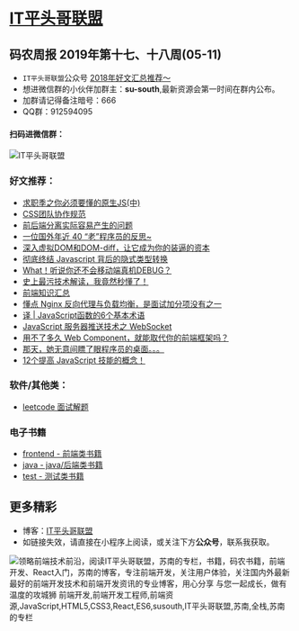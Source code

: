 
# [IT平头哥联盟](https://susouth.com/ "@IT·平头哥联盟，码农书籍，苏南的专栏")

##  码农周报 2019年第十七、十八周(05-11)

+ `IT平头哥联盟`公众号 [2018年好文汇总推荐～](https://mp.weixin.qq.com/s/-BA4X3ScSSpsZRrUCyTuBw)
+ 想进微信群的小伙伴加群主：**su-south**,最新资源会第一时间在群内公布。
+ 加群请记得备注暗号：666
+ QQ群：912594095
#### 扫码进微信群：
![IT平头哥联盟](https://user-images.githubusercontent.com/18324563/55072435-11916a00-50c6-11e9-86ff-b906d7040c2d.png)

### 好文推荐：
+ [求职季之你必须要懂的原生JS(中)](https://mp.weixin.qq.com/s/ggxzl4bsn49lyBW4-gniDQ)
+ [CSS团队协作规范](https://segmentfault.com/a/1190000019092498)
+ [前后端分离实际容易产生的问题](https://mp.weixin.qq.com/s/H-uN-h4qOkcMM_5eo2utVQ)
+ [一位国外年近 40 “老”程序员的反思~](https://mp.weixin.qq.com/s/u-Wo_IhP6gLxAL3gMgye0Q)
+ [深入虚拟DOM和DOM-diff，让它成为你的装逼的资本](https://mp.weixin.qq.com/s/o-MNIFHJ5jvcrW1uOoj7dg)
+ [彻底终结 Javascript 背后的隐式类型转换](https://mp.weixin.qq.com/s/GkuQYpZpTXlNcIn0ZNajnw)
+ [What！听说你还不会移动端真机DEBUG？](https://mp.weixin.qq.com/s/JRNtxWDpbkxAGYWsgyIp6A)
+ [史上最污技术解读，我竟然秒懂了！](https://mp.weixin.qq.com/s/0Fg3eVBYN2jD-rzULLQZQw)
+ [前端知识汇总](https://segmentfault.com/a/1190000019106831)
+ [懂点 Nginx 反向代理与负载均衡，是面试加分项没有之一](https://mp.weixin.qq.com/s/ZBcDfPz4dvSzVK8ONsKQmg)
+ [译 | JavaScript函数的6个基本术语](https://mp.weixin.qq.com/s/BAiXYTUltUvcJSjwlb1xtA)
+ [JavaScript 服务器推送技术之 WebSocket](https://mp.weixin.qq.com/s/HoEDsf7VXxbR00fxShbeGQ)
+ [用不了多久 Web Component，就能取代你的前端框架吗？](https://mp.weixin.qq.com/s/HWXQ2zmU5jxzCqKLWNN0Ww)
+ [那天，她无意间瞟了眼程序员的桌面。。。](https://mp.weixin.qq.com/s/uJlA8WK7JLW4Pmxzot_PCw)
+ [12个提高 JavaScript 技能的概念！](https://segmentfault.com/a/1190000019101916)


### 软件/其他类：
+ [leetcode 面试解题 ](https://github.com/meibin08/free-programming-books/issues "996.ICU 指的是 “工作 996”， 生病 ICU 。在中国，这是程序员之间的一种自嘲的说法，意思是按照 996 的模式工作，那以后就得进 ICU 了。")


### 电子书籍
+ [frontend - 前端类书籍](../frontend "前端类电子书籍整理")
+ [java - java/后端类书籍](../java "java或后端开发人员电子书籍整理")
+ [test - 测试类书籍](../test "测试人员电子书籍整理")


更多精彩
-------
+ 博客：[IT平头哥联盟](https://susouth.com "IT平头哥联盟")
+ 如链接失效，请直接在小程序上阅读，或关注下方**公众号**，联系我获取。

![领略前端技术前沿，阅读IT平头哥联盟，苏南的专栏，书籍，码农书籍，前端开发、React入门，苏南的博客，专注前端开发，关注用户体验，关注国内外最新最好的前端开发技术和前端开发资讯的专业博客，用心分享 与您一起成长，做有温度的攻城狮 前端开发,前端开发工程师,前端资源,JavaScript,HTML5,CSS3,React,ES6,susouth,IT平头哥联盟,苏南,全栈,苏南的专栏](https://user-images.githubusercontent.com/18324563/70633966-608b2980-1c6c-11ea-8123-34f1fd13484e.png)






